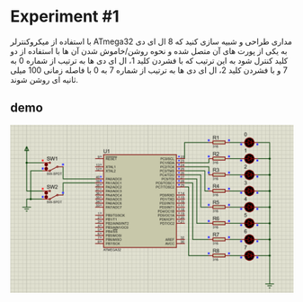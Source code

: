 # Experiment #1

با استفاده از میکروکنترلر ATmega32  مداری طراحی و شبیه سازی کنید که 8 ال ای دی به یکی از پورت های آن متصل شده و نحوه روشن/خاموش شدن آن ها با استفاده از دو کلید کنترل شود به این ترتیب که با فشردن کلید 1، ال ای دی ها به ترتیب از شماره 0 به 7 و با فشردن کلید 2، ال ای دی ها به ترتیب از شماره 7 به 0 با فاصله زمانی 100 میلی ثانیه ای روشن شوند.

## demo
![image](https://raw.githubusercontent.com/sajadkhosravani1/MicroControllerLab/master/ex1/demo.png)
